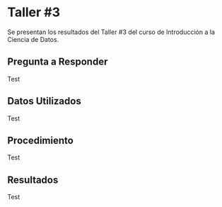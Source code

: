 # Taller #3
Se presentan los resultados del Taller #3 del curso de Introducción a la Ciencia de Datos.

## Pregunta a Responder
Test

## Datos Utilizados
Test

## Procedimiento
Test

## Resultados
Test
